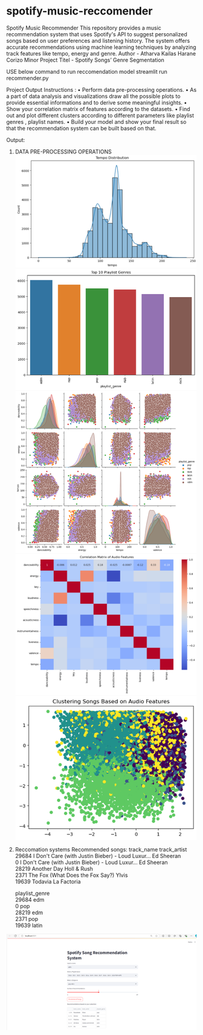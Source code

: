 # spotify-music-reccomender

Spotify Music Recommender This repository provides a music recommendation system that uses Spotify's API to suggest personalized songs based on user preferences and listening history. The system offers accurate recommendations using machine learning techniques by analyzing track features like tempo, energy and genre.
Author - Atharva Kailas Harane 
Corizo Minor Project 
Titel - Spotify Songs’ Genre Segmentation

USE below command to run reccomendation model 
streamlit run recommender.py

Project Output Instructions :
•	Perform data pre-processing operations.
•	As a part of data analysis and visualizations draw all the possible plots to provide essential informations and to derive some meaningful     insights.
•	Show your correlation matrix of features according to the datasets.
•	Find out and plot different clusters according to different parameters like playlist genres , playlist names.
•	Build your model and show your final result so that the recommendation system can be built  based on that.

Output:
1) DATA PRE-PROCESSING OPERATIONS
![alt text](image.png)
![alt text](image-1.png)
![alt text](image-2.png)
![alt text](image-3.png)
![alt text](image-4.png)

2) Reccomation systems
Recommended songs:
                                              track_name track_artist  \
29684  I Don't Care (with Justin Bieber) - Loud Luxur...   Ed Sheeran   
0      I Don't Care (with Justin Bieber) - Loud Luxur...   Ed Sheeran   
28219                                        Another Day  Holl & Rush   
2371                    The Fox (What Does the Fox Say?)        Ylvis   
19639                                            Todavia  La Factoria   

      playlist_genre  
29684            edm  
0                pop  
28219            edm  
2371             pop  
19639          latin  

![alt text](image-5.png)
